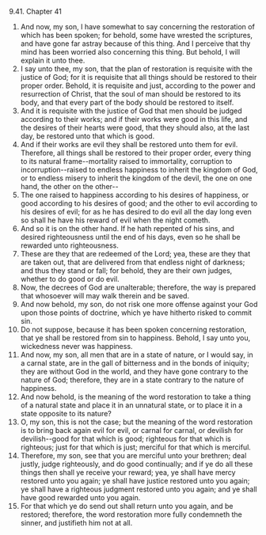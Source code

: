9.41. Chapter 41
1. And now, my son, I have somewhat to say concerning the restoration of which has been spoken; for behold, some have wrested the scriptures, and have gone far astray because of this thing. And I perceive that thy mind has been worried also concerning this thing. But behold, I will explain it unto thee.
2. I say unto thee, my son, that the plan of restoration is requisite with the justice of God; for it is requisite that all things should be restored to their proper order. Behold, it is requisite and just, according to the power and resurrection of Christ, that the soul of man should be restored to its body, and that every part of the body should be restored to itself.
3. And it is requisite with the justice of God that men should be judged according to their works; and if their works were good in this life, and the desires of their hearts were good, that they should also, at the last day, be restored unto that which is good.
4. And if their works are evil they shall be restored unto them for evil. Therefore, all things shall be restored to their proper order, every thing to its natural frame--mortality raised to immortality, corruption to incorruption--raised to endless happiness to inherit the kingdom of God, or to endless misery to inherit the kingdom of the devil, the one on one hand, the other on the other--
5. The one raised to happiness according to his desires of happiness, or good according to his desires of good; and the other to evil according to his desires of evil; for as he has desired to do evil all the day long even so shall he have his reward of evil when the night cometh.
6. And so it is on the other hand. If he hath repented of his sins, and desired righteousness until the end of his days, even so he shall be rewarded unto righteousness.
7. These are they that are redeemed of the Lord; yea, these are they that are taken out, that are delivered from that endless night of darkness; and thus they stand or fall; for behold, they are their own judges, whether to do good or do evil.
8. Now, the decrees of God are unalterable; therefore, the way is prepared that whosoever will may walk therein and be saved.
9. And now behold, my son, do not risk one more offense against your God upon those points of doctrine, which ye have hitherto risked to commit sin.
10. Do not suppose, because it has been spoken concerning restoration, that ye shall be restored from sin to happiness. Behold, I say unto you, wickedness never was happiness.
11. And now, my son, all men that are in a state of nature, or I would say, in a carnal state, are in the gall of bitterness and in the bonds of iniquity; they are without God in the world, and they have gone contrary to the nature of God; therefore, they are in a state contrary to the nature of happiness.
12. And now behold, is the meaning of the word restoration to take a thing of a natural state and place it in an unnatural state, or to place it in a state opposite to its nature?
13. O, my son, this is not the case; but the meaning of the word restoration is to bring back again evil for evil, or carnal for carnal, or devilish for devilish--good for that which is good; righteous for that which is righteous; just for that which is just; merciful for that which is merciful.
14. Therefore, my son, see that you are merciful unto your brethren; deal justly, judge righteously, and do good continually; and if ye do all these things then shall ye receive your reward; yea, ye shall have mercy restored unto you again; ye shall have justice restored unto you again; ye shall have a righteous judgment restored unto you again; and ye shall have good rewarded unto you again.
15. For that which ye do send out shall return unto you again, and be restored; therefore, the word restoration more fully condemneth the sinner, and justifieth him not at all.

